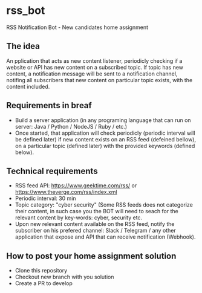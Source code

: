 # rss_bot
RSS Notification Bot - New candidates home assignment

## The idea
An pplication that acts as new content listener, periodicly checking if a website or API has new content on a subscribed topic. 
If topic has new content, a notification message will be sent to a notification channel, notifing all subscribers that new content on particular topic exists, with the content included.

## Requirements in breaf
* Build a server application (in any programing language that can run on server: Java / Python / NodeJS / Ruby / etc.)
* Once started, that application will check periodicly (periodic interval will be defined later) if new content exists on an RSS feed (defeined bellow), on a     particular topic (defined later) with the provided keywords (defined below).


## Technical requirements
* RSS feed API: https://www.geektime.com/rss/ or https://www.theverge.com/rss/index.xml
* Periodic interval: 30 min
* Topic category: "cyber security" (Some RSS feeds does not categorize their content, in such case you the BOT will need to seach for the relevant content by key-words: cyber, security etc.
* Upon new relevant content available on the RSS feed, notify the subscriber on his prefered channel: Slack / Telegram / any other application that expose and API that can receive notification (Webhook).

## How to post your home assignment solution
* Clone this repository
* Checkout new branch with you solution
* Create a PR to develop
